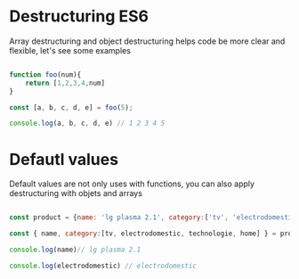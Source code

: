 # Destructuring ES6

Array destructuring and object destructuring helps code be more clear and flexible, let's see some examples

```javascript

function foo(num){
	return [1,2,3,4,num]
}

const [a, b, c, d, e] = foo(5);

console.log(a, b, c, d, e) // 1 2 3 4 5

```

# Defautl values

Default values are not only uses with functions, you can also apply destructuring with objets and arrays

```javascript

const product = {name: 'lg plasma 2.1', category:['tv', 'electrodomestic', 'technologie', 'home'], price: 120 };

const { name, category:[tv, electrodomestic, technologie, home] } = product

console.log(name)// lg plasma 2.1

console.log(electrodomestic) // electrodomestic

```
